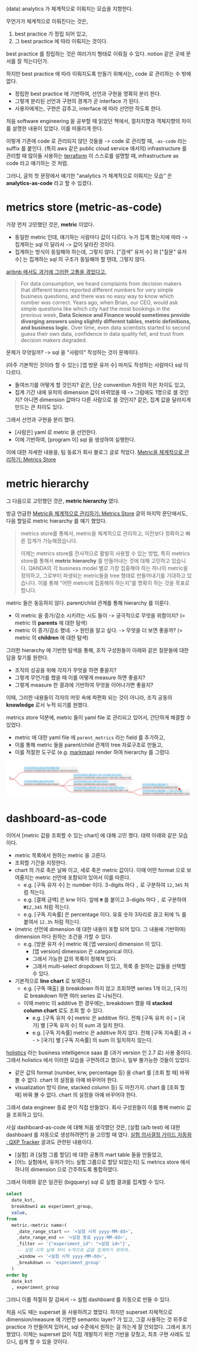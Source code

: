 (data) analytics 가 체계적으로 이뤄지는 모습을 지향한다.

무언가가 체계적으로 이뤄진다는 것은, 

1. best practice 가 정립 되어 있고, 
2. 그 best practice 에 따라 이뤄지는 것이다. 

best practice 를 정립하는 것은 여러가지 형태로 이뤄질 수 있다. notion 같은 곳에 문서를 잘 적는다던가.

하지만 best practice 에 따라 이뤄지도록 만들기 위해서는, code 로 관리하는 수 밖에 없다.

- 정립한 best practice 에 기반하여, 선언과 구현을 명확히 분리 한다.
- 그렇게 분리된 선언과 구현의 경계가 곧 interface 가 된다.
- 사용자에게는, 구현은 감추고, interface 에 따라 선언만 하도록 한다.

처음 software engineering 을 공부할 때 읽었던 책에서, 절차지향과 객체지향의 차이를 설명한 내용이 있었다. 이를 떠올리게 한다.

이렇게 기존에 code 로 관리되지 않던 것들을 -> code 로 관리할 때, `-as-code` 라는 suffix 를 붙인다. (특히 aws 같은 public cloud service 에서의) infrastructure 를 관리할 때 많이들 사용하는 [terraform](https://www.terraform.io/) 이 스스로를 설명할 때, infrastructure as code 라고 얘기하는 것 처럼.

그러니, 글의 첫 문장에서 얘기한 "analytics 가 체계적으로 이뤄지는 모습" 은 **analytics-as-code** 라고 할 수 있겠다.

# metrics store (metric-as-code)

가장 먼저 고민했던 것은, **metric** 이었다.

- 동일한 metric 인데, 얘기하는 사람마다 값이 다르다. 누가 집계 했는지에 따라 -> 집계하는 sql 이 달라서 -> 값이 달라진 것이다.
- 집계하는 방식이 동일해야 하는데, 그렇지 않다. ["검색" 유저 수] 와 ["질문" 유저 수] 는 집계하는 sql 의 구조가 동일해야 할 텐데, 그렇지 않다.

[airbnb 에서도 과거에 그러한 고통을 겪었다고.](https://medium.com/airbnb-engineering/how-airbnb-achieved-metric-consistency-at-scale-f23cc53dea70#:~:text=For%20data%20consumption,decision%20makers%20degraded.)

> For data consumption, we heard complaints from decision makers that different teams reported different numbers for very simple business questions, and there was no easy way to know which number was correct. Years ago, when Brian, our CEO, would ask simple questions like which city had the most bookings in the previous week, **Data Science and Finance would sometimes provide diverging answers using slightly different tables, metric definitions, and business logic.** Over time, even data scientists started to second guess their own data, confidence in data quality fell, and trust from decision makers degraded.

문제가 무엇일까? -> sql 을 "사람이" 작성하는 것이 문제이다. 

(아주 기본적인 것이라 할 수 있는) [앱 방문 유저 수] 마저도 작성하는 사람마다 sql 이 다르다.

- 들여쓰기를 어떻게 할 것인지? 같은, 단순 convention 차원의 작은 차이도 있고,
- 집계 기간 내에 유저의 dimension 값이 바뀌었을 때 -> 그럼에도 1명으로 셀 것인지? 아니면 dimension 값마다 다른 사람으로 셀 것인지? 같은, 집계 값을 달라지게 만드는 큰 차이도 있다.

그래서 선언과 구현을 분리 했다.

- [사람은] yaml 로 metric 을 선언한다.
- 이에 기반하여, [program 이] sql 을 생성하여 실행한다.

이에 대한 자세한 내용을, 팀 동료가 회사 블로그 글로 적었다. [Metric을 체계적으로 관리하기: Metrics Store](https://blog.mathpresso.com/metric-%EC%9D%84-%EC%B2%B4%EA%B3%84%EC%A0%81%EC%9C%BC%EB%A1%9C-%EA%B4%80%EB%A6%AC%ED%95%98%EA%B8%B0-metrics-store-ccc4dc1d6768)

# metric hierarchy

그 다음으로 고민했던 것은, **metric hierarchy** 였다.

방금 언급한 [Metric을 체계적으로 관리하기: Metrics Store](https://blog.mathpresso.com/metric-%EC%9D%84-%EC%B2%B4%EA%B3%84%EC%A0%81%EC%9C%BC%EB%A1%9C-%EA%B4%80%EB%A6%AC%ED%95%98%EA%B8%B0-metrics-store-ccc4dc1d6768) 글의 마지막 문단에서도, 다음 할일로 metric hierarchy 를 얘기 했었다.

> metrics store를 통해서, metric을 체계적으로 관리하고, 이전보다 정확하고 빠른 집계가 가능해졌습니다.
> 
> 이제는 metrics store를 전사적으로 활발히 사용할 수 있는 방법, 특히 metrics store를 통해서 **metric hierarchy** 를 만들어내는 것에 대해 고민하고 있습니다. QANDA의 각 business model 별로 가장 집중해야 하는 하나의 metric을 정의하고, 그로부터 파생되는 metric들을 tree 형태로 만들어내기를 기대하고 있습니다. 이를 통해 “어떤 metric에 집중해야 하는지”를 명확히 하는 것을 목표로 합니다.

metric 들은 동등하지 않다. parent/child 관계를 통해 hierarchy 를 이룬다.

- 이 metric 을 증가/감소 시키려는 시도 들이 -> 궁극적으로 무엇을 위함이지? (= metric 의 **parents** 에 대한 탐색)
- metric 이 증가/감소 했네. -> 원인을 알고 싶다. -> 무엇을 더 보면 좋을까? (= metric 의 **children** 에 대한 탐색)


그러한 hierarchy 에 기반한 탐색을 통해, 조직 구성원들이 아래와 같은 질문들에 대한 답을 찾기를 원한다.

- 조직의 성공을 위해 각자가 무엇을 하면 좋을지? 
- 그렇게 무언가를 했을 때 이를 어떻게 measure 하면 좋을지?
- 그렇게 measure 한 결과에 기반하여 무엇을 이어나가면 좋을지? 

이때, 그러한 내용들이 각자의 머릿 속에 파편화 되는 것이 아니라, 조직 공동의 **knowledge** 로서 누적 되기를 원했다. 

metrics store 덕분에, metric 들이 yaml file 로 관리되고 있어서, 간단하게 해결할 수 있었다.

- metric 에 대한 yaml file 에 `parent_metrics` 라는 field 를 추가하고,
- 이를 통해 metric 들을 parent/child 관계의 tree 자료구조로 만들고,
- 이를 적절한 도구로 (e.g. [markmap](https://markmap.js.org/)) render 하여 hierarchy 를 그렸다.

![2023-06-13-metric-hierarchy.png](https://raw.githubusercontent.com/chang12/chang12.github.io/master/images/2023-06-13-metric-hierarchy.png)

# dashboard-as-code

이어서 [metric 값을 조회할 수 있는 chart] 에 대해 고민 했다. 대략 아래와 같은 모습이다.

- metric 목록에서 원하는 metric 을 고른다.
- 조회할 기간을 지정한다.
- chart 의 가로 축은 날짜 이고, 세로 축은 metric 값이다. 이때 어떤 format 으로 보여줄지는 metric 선언에 포함되어 있어서 이를 따른다.
    - e.g. [구독 유저 수] 는 number 이다. 3-digits 마다 `,` 로 구분하여 `12,345` 처럼 적는다.
    - e.g. [결제 금액] 은 krw 이다. 앞에 `₩` 를 붙이고 3-digits 마다 `,` 로 구분하여 `₩12,345` 처럼 적는다.
    - e.g. [구독 지속률] 은 percentage 이다. 유효 숫자 3자리로 끊고 뒤에 % 를 붙여서 `12.3%` 처럼 적는다.
- (metric 선언에 dimension 에 대한 내용이 포함 되어 있다. 그 내용에 기반하여) dimension 마다 원하는 조건을 가할 수 있다.
    - e.g. [방문 유저 수] metric 에 [앱 version] dimension 이 있다.
        - [앱 version] dimension 은 categorical 이다.
        - 그래서 가능한 값의 목록이 정해져 있다.
        - 그래서 multi-select dropdown 이 있고, 목록 중 원하는 값들을 선택할 수 있다.
- 기본적으로 **line chart** 로 보여준다. 
    - e.g. [구독 매출] 을 breakdown 하지 않고 조회하면 series 1개 이고, [국가] 로 breakdown 하면 여러 series 로 나눠진다.
    - 이때 metric 이 additive 한 경우에는, breakdown 했을 때 **stacked column chart** 로도 조회 할 수 있다.
        - e.g. [구독 유저 수] metric 은 additive 하다. 전체 [구독 유저 수] = [국가] 별 [구독 유저 수] 의 sum 과 일치 한다.
        - e.g. [구독 지속률] metric 은 additive 하지 않다. 전체 [구독 지속률] 과 < - > [국가] 별 [구독 지속률] 의 sum 이 일치하지 않는다.

[holistics](https://www.holistics.io/) 라는 business intelligence saas 를 (과거 version 인 2.7 로) 사용 중이다. 그래서 holistics 에서 이러한 모습을 구현하려고 했으나, 일부 불가능한 것들이 있었다.

- 같은 값의 format (number, krw, percentage 등) 을 chart 를 [조회 할 때] 바꿔 볼 수 없다. chart 의 설정을 아예 바꾸어야 한다.
- visualization 방식 (line, stacked column 등) 도  마찬가지. chart 를 [조회 할 때] 바꿔 볼 수 없다. chart 의 설정을 아예 바꾸어야 한다.

그래서 data engineer 동료 분이 직접 만들었다. 회사 구성원들이 이를 통해 metric 값을 조회하고 있다.

사실 dashboard-as-code 에 대해 처음 생각했던 것은, [실험 (a/b test) 에 대한 dashboard 를 자동으로 생성하려면?] 을 고민할 때 였다. [실험 의사결정 가이드 자동화 : QXP Tracker](https://blog.mathpresso.com/%EC%8B%A4%ED%97%98-tracking-b3e5ba7b3004) 글과도 관련된 내용이다.

- [실험] 과 [실험 그룹 할당] 에 대한 공통의 mart table 들을 만들었고,
- [어느 실험에서, 유저가 어느 실험 그룹으로 할당 되었는지] 도 metrics store 에서 하나의 dimension 으로 간주하도록 통합하였다. 

그래서 아래와 같은 일관된 (bigquery) sql 로 실험 결과를 집계할 수 있다.

```sql
select
  date_kst,
  breakdown1 as experiment_group,
  value,
from
  metric.<metric name>(
    _date_range_start => '<실험 시작 yyyy-MM-dd>',
    _date_range_end => '<실험 종료 yyyy-MM-dd>',
    _filter => '{"experiment_id": "<실험 id>"}',
    -- 실험 시작 날짜 부터 누적으로 값을 집계하기 위하여.
    _window => '<실험 시작 yyyy-MM-dd>',
    _breakdown => 'experiment_group'
  )
order by
  date_kst
  , experiment_group
```

그러니 이를 적절히 잘 감싸서 -> 실험 dashboard 를 자동으로 만들 수 있다. 

처음 시도 때는 superset 을 사용하려고 했었다. 하지만 superset 자체적으로 dimension/measure 에 기반한 semantic layer? 가 있고, 그걸 사용하는 것 위주로 practice 가 만들어져 있어서, sql 수준에서 원하는 걸 하는게 잘 안되었다. 그래서 포기 했었다. 이제는 superset 없이 직접 개발하기 위한 기반을 갖췄고, 최초 구현 사례도 있으니, 쉽게 할 수 있을 것이다.
